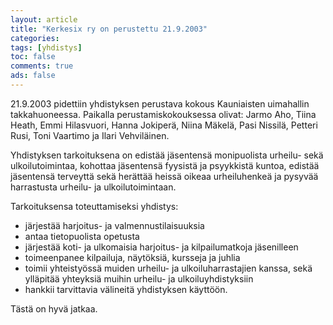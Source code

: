 ```yaml
---
layout: article
title: "Kerkesix ry on perustettu 21.9.2003"
categories:
tags: [yhdistys]
toc: false
comments: true
ads: false
---
```


21.9.2003 pidettiin yhdistyksen perustava kokous Kauniaisten uimahallin
takkahuoneessa. Paikalla perustamiskokouksessa olivat: Jarmo Aho, Tiina
Heath, Emmi Hilasvuori, Hanna Jokiperä, Niina Mäkelä, Pasi Nissilä,
Petteri Rusi, Toni Vaartimo ja Ilari Vehviläinen.

Yhdistyksen tarkoituksena on edistää jäsentensä monipuolista urheilu-
sekä ulkoilutoimintaa, kohottaa jäsentensä fyysistä ja psyykkistä
kuntoa, edistää jäsentensä terveyttä sekä herättää heissä oikeaa
urheiluhenkeä ja pysyvää harrastusta urheilu- ja ulkoilutoimintaan.

Tarkoituksensa toteuttamiseksi yhdistys:

-   järjestää harjoitus- ja valmennustilaisuuksia
-   antaa tietopuolista opetusta
-   järjestää koti- ja ulkomaisia harjoitus- ja kilpailumatkoja
    jäsenilleen
-   toimeenpanee kilpailuja, näytöksiä, kursseja ja juhlia
-   toimii yhteistyössä muiden urheilu- ja
    ulkoiluharrastajien kanssa, sekä ylläpitää yhteyksiä muihin
    urheilu- ja ulkoiluyhdistyksiin
-   hankkii tarvittavia välineitä yhdistyksen käyttöön.

Tästä on hyvä jatkaa.
